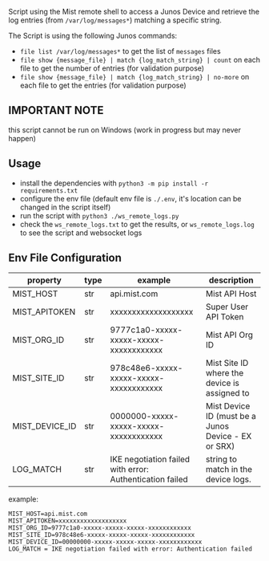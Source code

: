 Script using the Mist remote shell to access a Junos Device and retrieve the log entries (from `/var/log/messages*`) matching a specific string.

The Script is using the following Junos commands:
* `file list /var/log/messages*` to get the list of `messages` files
* `file show {message_file} | match {log_match_string} | count` on each file to get the number of entries (for validation purpose)
* `file show {message_file} | match {log_match_string} | no-more` on each file to get the entries (for validation purpose)


## IMPORTANT NOTE
this script cannot be run on Windows (work in progress but may never happen)


## Usage
* install the dependencies with `python3 -m pip install -r requirements.txt`
* configure the env file (default env file is `./.env`, it's location can be changed in the script itself)
* run the script with `python3 ./ws_remote_logs.py`
* check the `ws_remote_logs.txt` to get the results, or `ws_remote_logs.log` to see the script and websocket logs


## Env File Configuration


| property | type | example | description |
| --- | --- | --- | --- |
| MIST_HOST | str | api.mist.com | Mist API Host |
| MIST_APITOKEN | str | xxxxxxxxxxxxxxxxxxx | Super User API Token |
| MIST_ORG_ID | str | 9777c1a0-xxxxx-xxxxx-xxxxx-xxxxxxxxxxxx | Mist API Org ID |
| MIST_SITE_ID | str | 978c48e6-xxxxx-xxxxx-xxxxx-xxxxxxxxxxxx | Mist Site ID where the device is assigned to |
| MIST_DEVICE_ID | str | 0000000-xxxxx-xxxxx-xxxxx-xxxxxxxxxxxx | Mist Device ID (must be a Junos Device - EX or SRX) |
| LOG_MATCH | str | IKE negotiation failed with error: Authentication failed | string to match in the device logs. |


example:
```
MIST_HOST=api.mist.com
MIST_APITOKEN=xxxxxxxxxxxxxxxxxxx
MIST_ORG_ID=9777c1a0-xxxxx-xxxxx-xxxxx-xxxxxxxxxxxx
MIST_SITE_ID=978c48e6-xxxxx-xxxxx-xxxxx-xxxxxxxxxxxx
MIST_DEVICE_ID=00000000-xxxxx-xxxxx-xxxxx-xxxxxxxxxxxx
LOG_MATCH = IKE negotiation failed with error: Authentication failed
```
